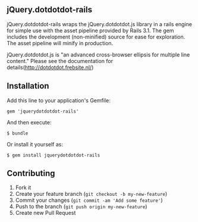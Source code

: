 ## jQuery.dotdotdot-rails 

jQuery.dotdotdot-rails wraps the jQuery.dotdotdot.js library in a rails engine
for simple use with the asset pipeline provided by Rails 3.1. The gem includes
the development (non-minified) source for ease for exploration. The asset
pipeline will minify in production.

jQuery.dotdotdot.js is "an advanced cross-browser ellipsis for multiple line
content." Please see the documentation for
details(http://dotdotdot.frebsite.nl/)

## Installation

Add this line to your application's Gemfile:

    gem 'jquerydotdotdot-rails'

And then execute:

    $ bundle

Or install it yourself as:

    $ gem install jquerydotdotdot-rails

## Contributing

1. Fork it
2. Create your feature branch (`git checkout -b my-new-feature`)
3. Commit your changes (`git commit -am 'Add some feature'`)
4. Push to the branch (`git push origin my-new-feature`)
5. Create new Pull Request
